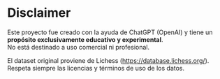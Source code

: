 # Disclaimer

Este proyecto fue creado con la ayuda de ChatGPT (OpenAI) y tiene un **propósito exclusivamente educativo y experimental**.  
No está destinado a uso comercial ni profesional.

El dataset original proviene de Lichess (https://database.lichess.org/).  
Respeta siempre las licencias y términos de uso de los datos.
